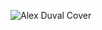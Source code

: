 ![Alex Duval Cover](https://res.cloudinary.com/dey128wj1/image/upload/v1594588496/cover_2x_mgsn5q.png)
